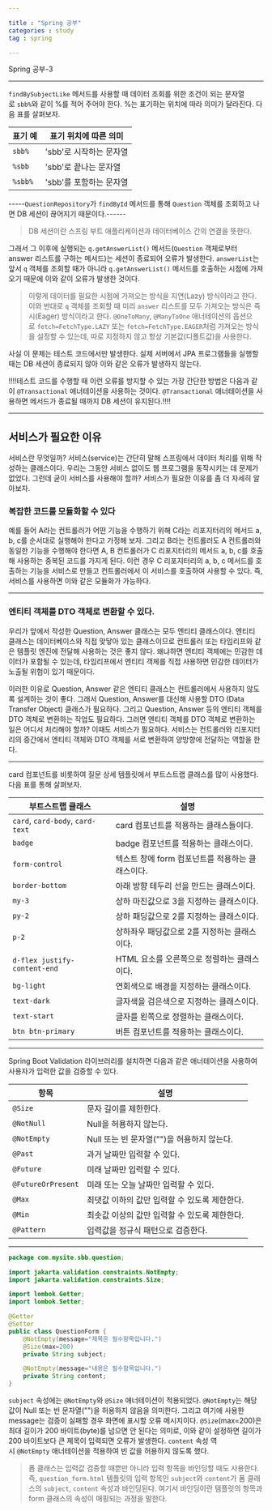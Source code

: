 ```yaml
---

title : "Spring 공부"
categories : study
tag : spring

---
```

Spring 공부-3

------
`findBySubjectLike` 메서드를 사용할 때 데이터 조회를 위한 조건이 되는 문자열로 `sbb%`와 같이 %를 적어 주어야 한다. %는 표기하는 위치에 따라 의미가 달라진다. 다음 표를 살펴보자.

|표기 예|표기 위치에 따른 의미|
|---|---|
|`sbb%`|'sbb'로 시작하는 문자열|
|`%sbb`|'sbb'로 끝나는 문자열|
|`%sbb%`|'sbb'를 포함하는 문자열|
-----`QuestionRepository`가 `findById` 메서드를 통해 `Question` 객체를 조회하고 나면 DB 세션이 끊어지기 때문이다.------

> DB 세션이란 스프링 부트 애플리케이션과 데이터베이스 간의 연결을 뜻한다.

그래서 그 이후에 실행되는 `q.getAnswerList()` 메서드(`Question` 객체로부터 answer 리스트를 구하는 메서드)는 세션이 종료되어 오류가 발생한다. `answerList`는 앞서 `q` 객체를 조회할 때가 아니라 `q.getAnswerList()` 메서드를 호출하는 시점에 가져오기 때문에 이와 같이 오류가 발생한 것이다.

> 이렇게 데이터를 필요한 시점에 가져오는 방식을 지연(Lazy) 방식이라고 한다. 이와 반대로 `q` 객체를 조회할 때 미리 `answer` 리스트를 모두 가져오는 방식은 즉시(Eager) 방식이라고 한다. `@OneToMany`, `@ManyToOne` 애너테이션의 옵션으로 `fetch=FetchType.LAZY` 또는 `fetch=FetchType.EAGER`처럼 가져오는 방식을 설정할 수 있는데, 따로 지정하지 않고 항상 기본값(디폴트값)을 사용한다.

사실 이 문제는 테스트 코드에서만 발생한다. 실제 서버에서 JPA 프로그램들을 실행할 때는 DB 세션이 종료되지 않아 이와 같은 오류가 발생하지 않는다.

!!!!테스트 코드를 수행할 때 이런 오류를 방지할 수 있는 가장 간단한 방법은 다음과 같이 `@Transactional` 애너테이션을 사용하는 것이다. `@Transactional` 애너테이션을 사용하면 메서드가 종료될 때까지 DB 세션이 유지된다.!!!!

------

## 서비스가 필요한 이유

서비스란 무엇일까? 서비스(service)는 간단히 말해 스프링에서 데이터 처리를 위해 작성하는 클래스이다. 우리는 그동안 서비스 없이도 웹 프로그램을 동작시키는 데 문제가 없었다. 그런데 굳이 서비스를 사용해야 할까? 서비스가 필요한 이유를 좀 더 자세히 알아보자.

### 복잡한 코드를 모듈화할 수 있다

예를 들어 A라는 컨트롤러가 어떤 기능을 수행하기 위해 C라는 리포지터리의 메서드 a, b, c를 순서대로 실행해야 한다고 가정해 보자. 그리고 B라는 컨트롤러도 A 컨트롤러와 동일한 기능을 수행해야 한다면 A, B 컨트롤러가 C 리포지터리의 메서드 a, b, c를 호출해 사용하는 중복된 코드를 가지게 된다. 이런 경우 C 리포지터리의 a, b, c 메서드를 호출하는 기능을 서비스로 만들고 컨트롤러에서 이 서비스를 호출하여 사용할 수 있다. 즉, 서비스를 사용하면 이와 같은 모듈화가 가능하다.

-----
### 엔티티 객체를 DTO 객체로 변환할 수 있다.

우리가 앞에서 작성한 Question, Answer 클래스는 모두 엔티티 클래스이다. 엔티티 클래스는 데이터베이스와 직접 맞닿아 있는 클래스이므로 컨트롤러 또는 타임리프와 같은 템플릿 엔진에 전달해 사용하는 것은 좋지 않다. 왜냐하면 엔티티 객체에는 민감한 데이터가 포함될 수 있는데, 타임리프에서 엔티티 객체를 직접 사용하면 민감한 데이터가 노출될 위험이 있기 때문이다.

이러한 이유로 Question, Answer 같은 엔티티 클래스는 컨트롤러에서 사용하지 않도록 설계하는 것이 좋다. 그래서 Question, Answer를 대신해 사용할 DTO (Data Transfer Object) 클래스가 필요하다. 그리고 Question, Answer 등의 엔티티 객체를 DTO 객체로 변환하는 작업도 필요하다. 그러면 엔티티 객체를 DTO 객체로 변환하는 일은 어디서 처리해야 할까? 이때도 서비스가 필요하다. 서비스는 컨트롤러와 리포지터리의 중간에서 엔티티 객체와 DTO 객체를 서로 변환하여 양방향에 전달하는 역할을 한다.

----
card 컴포넌트를 비롯하여 질문 상세 템플릿에서 부트스트랩 클래스를 많이 사용했다. 다음 표를 통해 살펴보자.

|부트스트랩 클래스|설명|
|---|---|
|`card`, `card-body`, `card-text`|card 컴포넌트를 적용하는 클래스들이다.|
|`badge`|badge 컴포넌트를 적용하는 클래스이다.|
|`form-control`|텍스트 창에 form 컴포넌트를 적용하는 클래스이다.|
|`border-bottom`|아래 방향 테두리 선을 만드는 클래스이다.|
|`my-3`|상하 마진값으로 3을 지정하는 클래스이다.|
|`py-2`|상하 패딩값으로 2를 지정하는 클래스이다.|
|`p-2`|상하좌우 패딩값으로 2를 지정하는 클래스이다.|
|`d-flex justify-content-end`|HTML 요소를 오른쪽으로 정렬하는 클래스이다.|
|`bg-light`|연회색으로 배경을 지정하는 클래스이다.|
|`text-dark`|글자색을 검은색으로 지정하는 클래스이다.|
|`text-start`|글자를 왼쪽으로 정렬하는 클래스이다.|
|`btn btn-primary`|버튼 컴포넌트를 적용하는 클래스이다.|

-------
Spring Boot Validation 라이브러리를 설치하면 다음과 같은 애너테이션을 사용하여 사용자가 입력한 값을 검증할 수 있다.

| 항목                 | 설명                           |
| ------------------ | ---------------------------- |
| `@Size`            | 문자 길이를 제한한다.                 |
| `@NotNull`         | Null을 허용하지 않는다.              |
| `@NotEmpty`        | Null 또는 빈 문자열("")을 허용하지 않는다. |
| `@Past`            | 과거 날짜만 입력할 수 있다.             |
| `@Future`          | 미래 날짜만 입력할 수 있다.             |
| `@FutureOrPresent` | 미래 또는 오늘 날짜만 입력할 수 있다.       |
| `@Max`             | 최댓값 이하의 값만 입력할 수 있도록 제한한다.   |
| `@Min`             | 최솟값 이상의 값만 입력할 수 있도록 제한한다.   |
| `@Pattern`         | 입력값을 정규식 패턴으로 검증한다.          |


--------
```java
package com.mysite.sbb.question;

import jakarta.validation.constraints.NotEmpty;
import jakarta.validation.constraints.Size;

import lombok.Getter;
import lombok.Setter;

@Getter
@Setter
public class QuestionForm {
    @NotEmpty(message="제목은 필수항목입니다.")
    @Size(max=200)
    private String subject;

    @NotEmpty(message="내용은 필수항목입니다.")
    private String content;
}
```

`subject` 속성에는 `@NotEmpty`와 `@Size` 애너테이션이 적용되었다. `@NotEmpty`는 해당 값이 Null 또는 빈 문자열("")을 허용하지 않음을 의미한다. 그리고 여기에 사용한 message는 검증이 실패할 경우 화면에 표시할 오류 메시지이다. `@Size`(max=200)은 최대 길이가 200 바이트(byte)를 넘으면 안 된다는 의미로, 이와 같이 설정하면 길이가 200 바이트보다 큰 제목이 입력되면 오류가 발생한다. `content` 속성 역시 `@NotEmpty` 애너테이션을 적용하여 빈 값을 허용하지 않도록 했다.

> 폼 클래스는 입력값 검증할 때뿐만 아니라 입력 항목을 바인딩할 때도 사용한다. 즉, `question_form.html` 템플릿의 입력 항목인 `subject`와 `content`가 폼 클래스의 `subject`, `content` 속성과 바인딩된다. 여기서 바인딩이란 템플릿의 항목과 form 클래스의 속성이 매핑되는 과정을 말한다.


